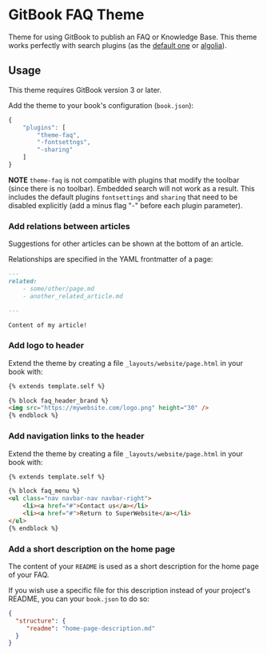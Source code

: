 # GitBook FAQ Theme

Theme for using GitBook to publish an FAQ or Knowledge Base. This theme works perfectly with search plugins (as the [default one](https://github.com/GitbookIO/plugin-search) or [algolia](https://github.com/GitbookIO/plugin-algolia)).

## Usage

This theme requires GitBook version 3 or later.

Add the theme to your book's configuration (`book.json`):

```js
{
    "plugins": [
        "theme-faq",
        "-fontsettngs",
        "-sharing"
    ]
}
```

**NOTE** `theme-faq` is not compatible with plugins that modify the toolbar (since there is no toolbar). Embedded search will not work as a result. This includes the default plugins `fontsettings` and `sharing` that need to be disabled explicitly (add a minus flag "-" before each plugin parameter).

### Add relations between articles

Suggestions for other articles can be shown at the bottom of an article.

Relationships are specified in the YAML frontmatter of a page:

```md
---
related:
    - some/other/page.md
    - another_related_article.md

---

Content of my article!
```

### Add logo to header

Extend the theme by creating a file `_layouts/website/page.html` in your book with:

```html
{% extends template.self %}

{% block faq_header_brand %}
<img src="https://mywebsite.com/logo.png" height="30" />
{% endblock %}
```

### Add navigation links to the header

Extend the theme by creating a file `_layouts/website/page.html` in your book with:

```html
{% extends template.self %}

{% block faq_menu %}
<ul class="nav navbar-nav navbar-right">
    <li><a href="#">Contact us</a></li>
    <li><a href="#">Return to SuperWebsite</a></li>
</ul>
{% endblock %}
```

### Add a short description on the home page

The content of your `README` is used as a short description for the home page of your FAQ.

If you wish use a specific file for this description instead of your project's README, you can your `book.json` to do so:

```json
{
  "structure": {
     "readme": "home-page-description.md"
  }
}
```
